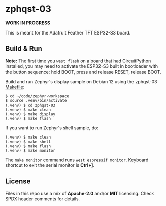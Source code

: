 <!-- SPDX-License-Identifier: MIT -->
<!-- SPDX-FileCopyrightText: Copyright 2025 Sam Blenny -->

# zphqst-03

**WORK IN PROGRESS**

This is meant for the Adafruit Feather TFT ESP32-S3 board.


## Build & Run

**Note:** The first time you `west flash` on a board that had CircuitPython
installed, you may need to activate the ESP32-S3 built in bootloader with the
button sequence: hold BOOT, press and release RESET, release BOOT.

Build and run Zephyr's display sample on Debian 12 using the zphqst-03
[Makefile](Makefile):

```
$ cd ~/code/zephyr-workspace
$ source .venv/bin/activate
(.venv) $ cd zphqst-03
(.venv) $ make clean
(.venv) $ make display
(.venv) $ make flash
```

If you want to run Zephyr's shell sample, do:

```
(.venv) $ make clean
(.venv) $ make shell
(.venv) $ make flash
(.venv) $ make monitor
```

The `make monitor` command runs `west espressif monitor`. Keyboard shortcut to
exit the serial monitor is **Ctrl+]**.


## License

Files in this repo use a mix of **Apache-2.0** and/or **MIT** licensing. Check
SPDX header comments for details.

